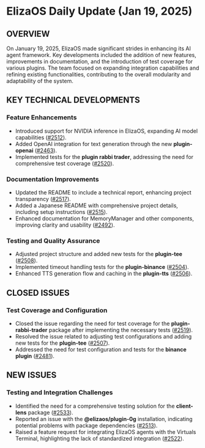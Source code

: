 # ElizaOS Daily Update (Jan 19, 2025)

## OVERVIEW 
On January 19, 2025, ElizaOS made significant strides in enhancing its AI agent framework. Key developments included the addition of new features, improvements in documentation, and the introduction of test coverage for various plugins. The team focused on expanding integration capabilities and refining existing functionalities, contributing to the overall modularity and adaptability of the system.

## KEY TECHNICAL DEVELOPMENTS

### Feature Enhancements
- Introduced support for NVIDIA inference in ElizaOS, expanding AI model capabilities ([#2512](https://github.com/elizaOS/eliza/pull/2512)).
- Added OpenAI integration for text generation through the new **plugin-openai** ([#2463](https://github.com/elizaOS/eliza/pull/2463)).
- Implemented tests for the **plugin rabbi trader**, addressing the need for comprehensive test coverage ([#2520](https://github.com/elizaOS/eliza/pull/2520)).

### Documentation Improvements
- Updated the README to include a technical report, enhancing project transparency ([#2517](https://github.com/elizaOS/eliza/pull/2517)).
- Added a Japanese README with comprehensive project details, including setup instructions ([#2515](https://github.com/elizaOS/eliza/pull/2515)).
- Enhanced documentation for MemoryManager and other components, improving clarity and usability ([#2492](https://github.com/elizaOS/eliza/pull/2492)).

### Testing and Quality Assurance
- Adjusted project structure and added new tests for the **plugin-tee** ([#2508](https://github.com/elizaOS/eliza/pull/2508)).
- Implemented timeout handling tests for the **plugin-binance** ([#2504](https://github.com/elizaOS/eliza/pull/2504)).
- Enhanced TTS generation flow and caching in the **plugin-tts** ([#2506](https://github.com/elizaOS/eliza/pull/2506)).

## CLOSED ISSUES

### Test Coverage and Configuration
- Closed the issue regarding the need for test coverage for the **plugin-rabbi-trader** package after implementing the necessary tests ([#2519](https://github.com/elizaOS/eliza/issues/2519)).
- Resolved the issue related to adjusting test configurations and adding new tests for the **plugin-tee** ([#2507](https://github.com/elizaOS/eliza/issues/2507)).
- Addressed the need for test configuration and tests for the **binance plugin** ([#2481](https://github.com/elizaOS/eliza/issues/2481)).

## NEW ISSUES

### Testing and Integration Challenges
- Identified the need for a comprehensive testing solution for the **client-lens** package ([#2533](https://github.com/elizaOS/eliza/issues/2533)).
- Reported an issue with the **@elizaos/plugin-0g** installation, indicating potential problems with package dependencies ([#2513](https://github.com/elizaOS/eliza/issues/2513)).
- Raised a feature request for integrating ElizaOS agents with the Virtuals Terminal, highlighting the lack of standardized integration ([#2522](https://github.com/elizaOS/eliza/issues/2522)).